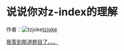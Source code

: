 # 说说你对z-index的理解

作者：![tzjoke](https://avatars.githubusercontent.com/u/26646005?s=80&u=89a88d31d0783de6602cba8bd1692b6190a201b3&v=4)[tzjoke](https://github/tzjoke)

[我答到那道题目了。。。](https://github.com/haizlin/fe-interview/issues/114)
